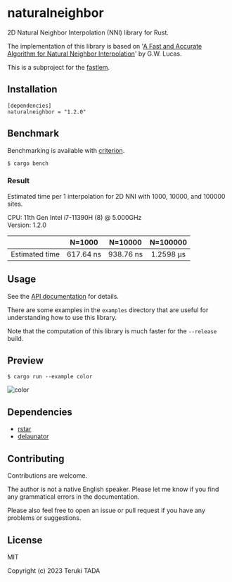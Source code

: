 # naturalneighbor

2D Natural Neighbor Interpolation (NNI) library for Rust.

The implementation of this library is based on '[A Fast and Accurate Algorithm for Natural Neighbor Interpolation](
https://gwlucastrig.github.io/TinfourDocs/NaturalNeighborTinfourAlgorithm/index.html)' by G.W. Lucas.

This is a subproject for the [fastlem](https://github.com/TadaTeruki/fastlem).

## Installation

```
[dependencies]
naturalneighbor = "1.2.0"
```

## Benchmark

Benchmarking is available with [criterion](https://crates.io/crates/criterion).
```
$ cargo bench
```

### Result

Estimated time per 1 interpolation for 2D NNI with 1000, 10000, and 100000 sites.

CPU: 11th Gen Intel i7-11390H (8) @ 5.000GHz<br>
Version: 1.2.0

||N=1000|N=10000|N=100000|
|:---|:---:|:---:|:---:|
|Estimated time|617.64 ns|938.76 ns|1.2598 µs|

## Usage

See the [API documentation](https://docs.rs/naturalneighbor) for details.

There are some examples in the `examples` directory that are useful for understanding how to use this library.

Note that the computation of this library is much faster for the `--release` build.

## Preview

```
$ cargo run --example color
```

![color](https://github.com/TadaTeruki/naturalneighbor/assets/69315285/0b8f7bc6-a15f-470b-bad3-7852eee55dcd)

## Dependencies

 - [rstar](https://crates.io/crates/rstar)
 - [delaunator](https://crates.io/crates/delaunator)

## Contributing

Contributions are welcome. 

The author is not a native English speaker. Please let me know if you find any grammatical errors in the documentation.

Please also feel free to open an issue or pull request if you have any problems or suggestions.

## License

MIT

Copyright (c) 2023 Teruki TADA
